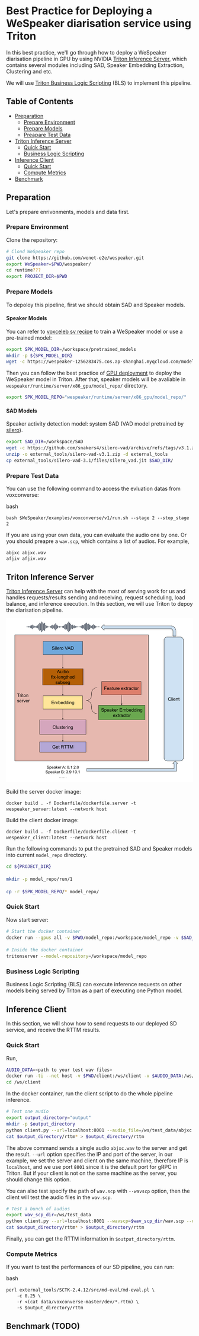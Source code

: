 # Best Practice for Deploying a WeSpeaker diarisation service using Triton

In this best practice, we'll go through how to deploy a WeSpeaker diarisation pipeline in GPU by using NVIDIA [Triton Inference Server](https://github.com/triton-inference-server/server), which contains several modules including SAD, Speaker Embedding Extraction, Clustering and etc.

We will use [Triton Business Logic Scripting](https://github.com/triton-inference-server/python_backend#business-logic-scripting) (BLS) to implement this pipeline. 

## Table of Contents

- [Preparation](#preparation)
  - [Prepare Environment](#prepare-environment)
  - [Prepare Models](#prepare-models)
  - [Preapare Test Data](#prepare-test-data)
- [Triton Inference Server](#triton-inference-server)
  - [Quick Start](#quick-start)
  - [Business Logic Scripting](#bls)
- [Inference Client](#inference-client)
  - [Quick Start](#quick-start-1)
  - [Compute Metrics](#compute-metrics)
- [Benchmark](#benchmark)


## Preparation

Let's prepare enrivonments, models and data first. 

### Prepare Environment

Clone the repository:

```bash
# Clond WeSpeaker repo
git clone https://github.com/wenet-e2e/wespeaker.git
export WeSpeaker=$PWD/wespeaker/
cd runtime???
export PROJECT_DIR=$PWD

```

### Prepare Models

To depoloy this pipeline, first we should obtain SAD and Speaker models.  

#### Speaker Models

You can refer to [voxceleb sv recipe](https://github.com/wenet-e2e/wespeaker/tree/master/examples/voxceleb/v2) to train a WeSpeaker model or use a pre-trained model:

```bash
export SPK_MODEL_DIR=/workspace/pretrained_models
mkdir -p ${SPK_MODEL_DIR}
wget -c https://wespeaker-1256283475.cos.ap-shanghai.myqcloud.com/models/voxceleb/voxceleb_resnet34_LM.onnx -O ${SPK_MODEL_DIR}/voxceleb_resnet34_LM.onnx
```

Then you can follow the best practice of [GPU deployment](https://github.com/wenet-e2e/wespeaker/tree/master/runtime/server/x86_gpu) to deploy the WeSpeaker model in Triton. 
After that, speaker models will be avaliable in `wespeaker/runtime/server/x86_gpu/model_repo/` directory.

```bash
export SPK_MODEL_REPO="wespeaker/runtime/server/x86_gpu/model_repo/"
```

#### SAD Models

Speaker activity detection model: system SAD (VAD model pretrained by [silero](https://github.com/snakers4/silero-vad)). 

```bash
export SAD_DIR=/workspace/SAD
wget -c https://github.com/snakers4/silero-vad/archive/refs/tags/v3.1.zip -O external_tools/silero-vad-v3.1.zip
unzip -o external_tools/silero-vad-v3.1.zip -d external_tools
cp external_tools/silero-vad-3.1/files/silero_vad.jit $SAD_DIR/
```

### Prepare Test Data

You can use the following command to access the evluation datas from voxconverse:

bash
```
bash $WeSpeaker/examples/voxconverse/v1/run.sh --stage 2 --stop_stage 2
```

If you are using your own data, you can evaluate the audio one by one. Or you should preapre a `wav.scp`, which contains a list of audios. For example, 

```
abjxc abjxc.wav
afjiv afjiv.wav
```

## Triton Inference Server

[Triton Inference Server](https://github.com/triton-inference-server/server) can help with the most of serving work for us and handles requests/results sending and receiving, request scheduling, load balance, and inference execution.  In this section, we will use Triton to depoy the diarisation pipeline.

![Pipeline](./bls.png)

Build the server docker image:
```
docker build . -f Dockerfile/dockerfile.server -t wespeaker_server:latest --network host
```

Build the client docker image:
```
docker build . -f Dockerfile/dockerfile.client -t wespeaker_client:latest --network host
```

Run the following commands to put the pretrained SAD and Speaker models into current `model_repo` directory.

```bash
cd ${PROJECT_DIR}

mkdir -p model_repo/run/1

cp -r $SPK_MODEL_REPO/* model_repo/

```

### Quick Start

Now start server:

```bash
# Start the docker container
docker run --gpus all -v $PWD/model_repo:/workspace/model_repo -v $SAD_DIR:/workspace/triton/ --net host --shm-size=1g --ulimit memlock=-1 -p 8000:8000 -p 8001:8001 -p 8002:8002 --ulimit stack=67108864 -it  wespeaker_server:latest

# Inside the docker container
tritonserver --model-repository=/workspace/model_repo

```

### Business Logic Scripting

Business Logic Scripting (BLS) can execute inference requests on other models being served by Triton as a part of executing one Python model.


## Inference Client

In this section, we will show how to send requests to our deployed SD service, and receive the RTTM results. 


### Quick Start

Run, 

```bash
AUDIO_DATA=<path to your test wav files>
docker run -ti --net host -v $PWD/client:/ws/client -v $AUDIO_DATA:/ws/test_data  wespeaker_client:latest
cd /ws/client
```

In the docker container, run the client script to do the whole pipeline inference.

```bash
# Test one audio
export output_directory="output"
mkdir -p $output_directory
python client.py --url=localhost:8001 --audio_file=/ws/test_data/abjxc.wav --output_directory=$output_directory
cat $output_directory/rttm* > $output_directory/rttm
```

The above command sends a single audio `abjxc.wav` to the server and get the result. `--url` option specifies the IP and port of the server, in our example, we set the server and client on the same machine, therefore IP is `localhost`, and we use port `8001` since it is the default port for gRPC in Triton. But if your client is not on the same machine as the server, you should change this option.

You can also test specify the path of `wav.scp` with `--wavscp` option, then the client will test the audio files in the `wav.scp`.

```bash
# Test a bunch of audios
export wav_scp_dir=/ws/test_data
python client.py --url=localhost:8001 --wavscp=$wav_scp_dir/wav.scp --output_directory="outp"
cat $output_directory/rttm* > $output_directory/rttm
```

Finally, you can get the RTTM information in `$output_directory/rttm`. 

### Compute Metrics

If you want to test the performances of our SD pipeline, you can run: 

bash
```
perl external_tools/SCTK-2.4.12/src/md-eval/md-eval.pl \
    -c 0.25 \
    -r <(cat data/voxconverse-master/dev/*.rttm) \
    -s $output_directory/rttm
```

## Benchmark (TODO)

